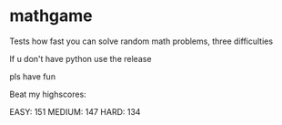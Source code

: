 # mathgame
Tests how fast you can solve random math problems, three difficulties

If u don't have python use the release

pls have fun

Beat my highscores:

EASY: 151
MEDIUM: 147
HARD: 134
